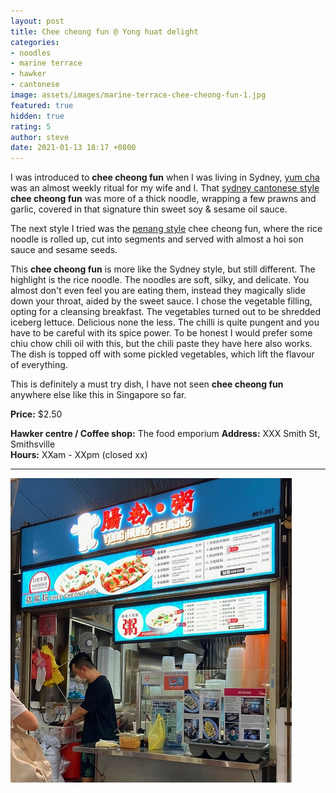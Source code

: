 ```yaml
---
layout: post
title: Chee cheong fun @ Yong huat delight
categories:
- noodles
- marine terrace
- hawker
- cantonese
image: assets/images/marine-terrace-chee-cheong-fun-1.jpg
featured: true
hidden: true
rating: 5
author: steve
date: 2021-01-13 18:17 +0800
---
```

I was introduced to **chee cheong fun** when I was living in Sydney, [yum cha](https://www.broadsheet.com.au/sydney/guides/best-yum-cha) was an almost weekly ritual for my wife and I. That [sydney cantonese style](https://images.app.goo.gl/GncSD8vjZLtq2jAZ9) **chee cheong fun** was more of a thick noodle, wrapping a few prawns and garlic, covered in that signature thin sweet soy & sesame oil sauce.

The next style I tried was the [penang style](https://images.app.goo.gl/44JbbyKKBquW9RneA) chee cheong fun, where the rice noodle is rolled up, cut into segments and served with almost a hoi son sauce and sesame seeds. 

This **chee cheong fun** is more like the Sydney style, but still different. The highlight is the rice noodle. The noodles are soft, silky, and delicate. You almost don't even feel you are eating them, instead they magically slide down your throat, aided by the sweet sauce. I chose the vegetable filling, opting for a cleansing breakfast. The vegetables turned out to be shredded iceberg lettuce. Delicious none the less. The chilli is quite pungent and you have to be careful with its spice power. To be honest I would prefer some chiu chow chili oil with this, but the chili paste they have here also works. The dish is topped off with some pickled vegetables, which lift the flavour of everything.

This is definitely a must try dish, I have not seen **chee cheong fun** anywhere else like this in Singapore so far.

**Price:** $2.50

**Hawker centre / Coffee shop:** The food emporium
**Address:** XXX Smith St, Smithsville  
**Hours:** XXam - XXpm (closed xx)  

***  

![Alt text](/assets/images/marine-terrace-chee-cheong-fun-2.jpg "alt text")